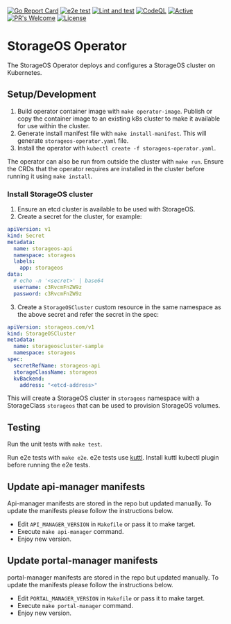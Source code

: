 [![Go Report Card](https://goreportcard.com/badge/github.com/storageos/operator)](https://goreportcard.com/report/github.com/storageos/operator)
[![e2e test](https://github.com/storageos/operator/actions/workflows/kuttl-e2e-test.yaml/badge.svg)](https://github.com/storageos/operator/actions/workflows/kuttl-e2e-test.yaml)
[![Lint and test](https://github.com/storageos/operator/actions/workflows/test.yml/badge.svg)](https://github.com/storageos/operator/actions/workflows/test.yml)
[![CodeQL](https://github.com/storageos/operator/actions/workflows/codeql-analysis.yml/badge.svg)](https://github.com/storageos/operator/actions/workflows/codeql-analysis.yml)
[![Active](http://img.shields.io/badge/Status-Active-green.svg)](https://github.com/storageos/operator)
[![PR's Welcome](https://img.shields.io/badge/PRs-welcome-brightgreen.svg?style=flat)](https://github.com/storageos/operator/pulls)
[![License](https://img.shields.io/badge/License-MIT-blue.svg)](https://opensource.org/licenses/MIT)

# StorageOS Operator

The StorageOS Operator deploys and configures a StorageOS cluster on Kubernetes.

## Setup/Development

1. Build operator container image with `make operator-image`. Publish or copy
   the container image to an existing k8s cluster to make it available for use
   within the cluster.
2. Generate install manifest file with `make install-manifest`. This will
   generate `storageos-operator.yaml` file.
3. Install the operator with `kubectl create -f storageos-operator.yaml`.

The operator can also be run from outside the cluster with `make run`. Ensure
the CRDs that the operator requires are installed in the cluster before running
it using `make install`.

### Install StorageOS cluster

1. Ensure an etcd cluster is available to be used with StorageOS.
2. Create a secret for the cluster, for example:

```yaml
apiVersion: v1
kind: Secret
metadata:
  name: storageos-api
  namespace: storageos
  labels:
    app: storageos
data:
  # echo -n '<secret>' | base64
  username: c3RvcmFnZW9z
  password: c3RvcmFnZW9z
```

3. Create a `StorageOSCluster` custom resource in the same namespace as the
above secret and refer the secret in the spec:

```yaml
apiVersion: storageos.com/v1
kind: StorageOSCluster
metadata:
  name: storageoscluster-sample
  namespace: storageos
spec:
  secretRefName: storageos-api
  storageClassName: storageos
  kvBackend:
    address: "<etcd-address>"
```

This will create a StorageOS cluster in `storageos` namespace with a
StorageClass `storageos` that can be used to provision StorageOS volumes.

## Testing

Run the unit tests with `make test`.

Run e2e tests with `make e2e`. e2e tests use [kuttl](https://kuttl.dev/).
Install kuttl kubectl plugin before running the e2e tests.

## Update api-manager manifests

Api-manager manifests are stored in the repo but updated manually. To update the manifests please follow the instructions below.

 * Edit `API_MANAGER_VERSION` in `Makefile` or pass it to make target.
 * Execute `make api-manager` command.
 * Enjoy new version.

## Update portal-manager manifests

portal-manager manifests are stored in the repo but updated manually. To update the manifests please follow the instructions below.

 * Edit `PORTAL_MANAGER_VERSION` in `Makefile` or pass it to make target.
 * Execute `make portal-manager` command.
 * Enjoy new version.